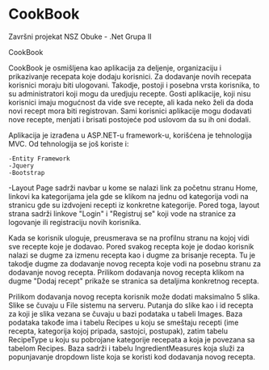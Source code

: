 # CookBook

Završni projekat NSZ Obuke - .Net Grupa II

  CookBook

CookBook je osmišljena kao aplikacija za deljenje, organizaciju i prikazivanje recepata koje dodaju korisnici. Za dodavanje novih recepata korisnici moraju biti ulogovani. Takodje, postoji i posebna vrsta korisnika, to su administratori koji mogu da uredjuju recepte. Gosti aplikacije, koji nisu korisnici imaju mogućnost da vide sve recepte, ali kada neko želi da doda novi recept mora biti registrovan. Sami korisnici aplikacije mogu dodavati nove recepte, menjati i brisati postojeće pod uslovom da su ih oni dodali.


Aplikacija je izrađena u ASP.NET-u framework-u, korišćena je tehnologija MVC. Od tehnologija se još koriste i: 


    -Entity Framework
    -Jquery
    -Bootstrap
    
    
-Layout Page sadrži navbar u kome se nalazi link za početnu stranu Home, linkovi ka kategorijama jela gde se klikom na jednu od kategorija vodi na stranicu gde su izdvojeni recepti iz konkretne kategorije. Pored toga, layout strana sadrži linkove "Login" i "Registruj se" koji vode na stranice za logovanje ili registraciju novih korisnika. 

Kada se korisnik uloguje, preusmerava se na profilnu stranu na kojoj vidi sve recepte koje je dodavao. Pored svakog recepta koje je dodao korisnik nalazi se dugme za izmenu recepta kao i dugme za brisanje recepta. Tu je takodje dugme za dodavanje novog recepta koje vodi na posebnu stranu za dodavanje novog recepta. Prilikom dodavanja novog recepta klikom na dugme "Dodaj recept" prikaže se stranica sa detaljima konkretnog recepta. 

Prilikom dodavanja novog recepta korisnik može dodati maksimalno 5 slika. Slike se čuvaju u File sistemu na serveru. Putanja do slike kao i id recepta za koji je slika vezana se čuvaju u bazi podataka u tabeli Images. Baza podataka takođe ima i tabelu Recipes u koju se smeštaju recepti (ime recepta, kategorija kojoj pripada, sastojci, postupak), zatim tabelu RecipeType u koju su pobrojane kategorije recepata a koja je povezana sa tabelom Recipes. Baza sadrži i tabelu IngredientMeasures koja služi za popunjavanje dropdown liste koja se koristi kod dodavanja novog recepta.


























